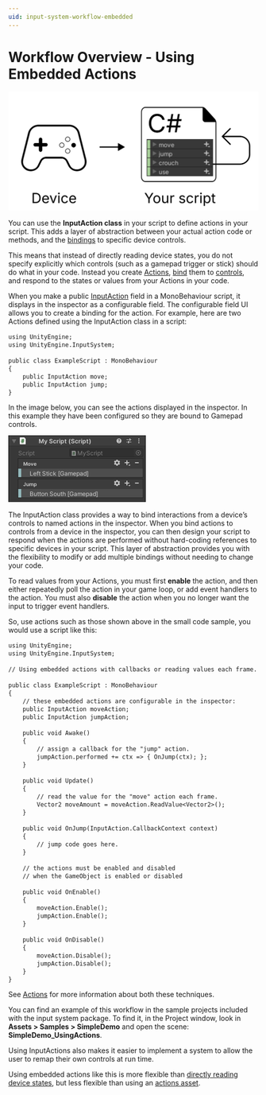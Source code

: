 ```yaml
---
uid: input-system-workflow-embedded
---
```

# Workflow Overview - Using Embedded Actions

![image alt text](./Images/Workflow-Embedded.svg)

You can use the **InputAction class** in your script to define actions in your script. This adds a layer of abstraction between your actual action code or methods, and the [bindings](ActionBindings.html) to specific device controls.

This means that instead of directly reading device states, you do not specify explicitly which controls (such as a gamepad trigger or stick) should do what in your code. Instead you create [Actions](Actions.html), [bind](ActionBindings.html) them to [controls](Controls.html), and respond to the states or values from your Actions in your code.

When you make a public [InputAction](../api/UnityEngine.InputSystem.InputAction.html) field in a MonoBehaviour script, it displays in the inspector as a configurable field. The configurable field UI allows you to create a binding for the action. For example, here are two Actions defined using the InputAction class in a script:

```
using UnityEngine;
using UnityEngine.InputSystem;

public class ExampleScript : MonoBehaviour
{
    public InputAction move;
    public InputAction jump;
}
```

In the image below, you can see the actions displayed in the inspector. In this example they have been configured so they are bound to Gamepad controls.

![image alt text](./Images/Workflow-EmbeddedActionsInspector.png)

The InputAction class provides a way to bind interactions from a device’s controls to named actions in the inspector. When you bind actions to controls from a device in the inspector, you can then design your script to respond when the actions are performed without hard-coding references to specific devices in your script. This layer of abstraction provides you with the flexibility to modify or add multiple bindings without needing to change your code.

To read values from your Actions, you must first **enable** the action, and then either repeatedly poll the action in your game loop, or add event handlers to the action. You must also **disable** the action when you no longer want the input to trigger event handlers.

So, use actions such as those shown above in the small code sample, you would use a script like this:

```
using UnityEngine;
using UnityEngine.InputSystem;

// Using embedded actions with callbacks or reading values each frame.

public class ExampleScript : MonoBehaviour
{
    // these embedded actions are configurable in the inspector:
    public InputAction moveAction;
    public InputAction jumpAction;

    public void Awake()
    {
        // assign a callback for the "jump" action.
        jumpAction.performed += ctx => { OnJump(ctx); };
    }

    public void Update()
    {
        // read the value for the "move" action each frame.
        Vector2 moveAmount = moveAction.ReadValue<Vector2>();
    }

    public void OnJump(InputAction.CallbackContext context)
    {
        // jump code goes here.
    }

    // the actions must be enabled and disabled
    // when the GameObject is enabled or disabled

    public void OnEnable()
    {
        moveAction.Enable();
        jumpAction.Enable();
    }

    public void OnDisable()
    {
        moveAction.Disable();
        jumpAction.Disable();
    }
}
```

See [Actions](Actions.html) for more information about both these techniques.

You can find an example of this workflow in the sample projects included with the input system package. To find it, in the Project window, look in **Assets > Samples > SimpleDemo** and open the scene: **SimpleDemo_UsingActions**.

Using InputActions also makes it easier to implement a system to allow the user to remap their own controls at run time.

Using embedded actions like this is more flexible than [directly reading device states](Workflow-Direct.html), but less flexible than using an [actions asset](Workflow-ActionsAsset.html).
